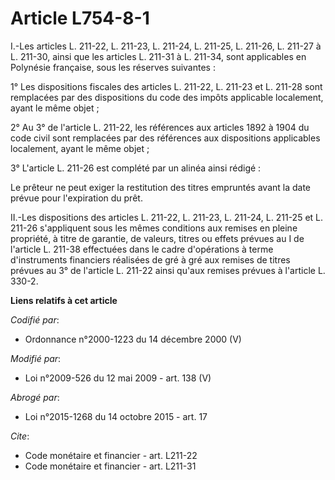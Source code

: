 # Article L754-8-1

I.-Les articles L. 211-22, L. 211-23, L. 211-24, L. 211-25, L. 211-26, L. 211-27 à L. 211-30, ainsi que les articles L.
211-31 à L. 211-34, sont applicables en Polynésie française, sous les réserves suivantes : 

1° Les dispositions fiscales des articles L. 211-22, L. 211-23 et L. 211-28 sont remplacées par des dispositions du code des
impôts applicable localement, ayant le même objet ; 

2° Au 3° de l'article L. 211-22, les références aux articles 1892 à 1904 du code civil sont remplacées par des références aux
dispositions applicables localement, ayant le même objet ; 

3° L'article L. 211-26 est complété par un alinéa ainsi rédigé : 

Le prêteur ne peut exiger la restitution des titres empruntés avant la date prévue pour l'expiration du prêt. 

II.-Les dispositions des articles L. 211-22, L. 211-23, L. 211-24, L. 211-25 et L. 211-26 s'appliquent sous les mêmes
conditions aux remises en pleine propriété, à titre de garantie, de valeurs, titres ou effets prévues au I de l'article L.
211-38 effectuées dans le cadre d'opérations à terme d'instruments financiers réalisées de gré à gré aux remises de titres
prévues au 3° de l'article L. 211-22 ainsi qu'aux remises prévues à l'article L. 330-2.

**Liens relatifs à cet article**

_Codifié par_:

  - Ordonnance n°2000-1223 du 14 décembre 2000 (V)

_Modifié par_:

  - Loi n°2009-526 du 12 mai 2009 - art. 138 (V)

_Abrogé par_:

  - Loi n°2015-1268 du 14 octobre 2015 - art. 17

_Cite_:

  - Code monétaire et financier - art. L211-22
  - Code monétaire et financier - art. L211-31
